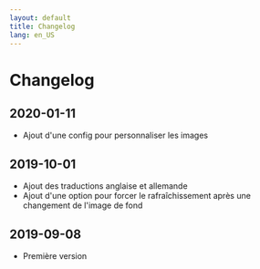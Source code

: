 ```yaml
---
layout: default
title: Changelog
lang: en_US
---
```


# Changelog

## 2020-01-11

- Ajout d'une config pour personnaliser les images

## 2019-10-01

- Ajout des traductions anglaise et allemande
- Ajout d'une option pour forcer le rafraîchissement après une changement de l'image de fond

## 2019-09-08

- Première version
